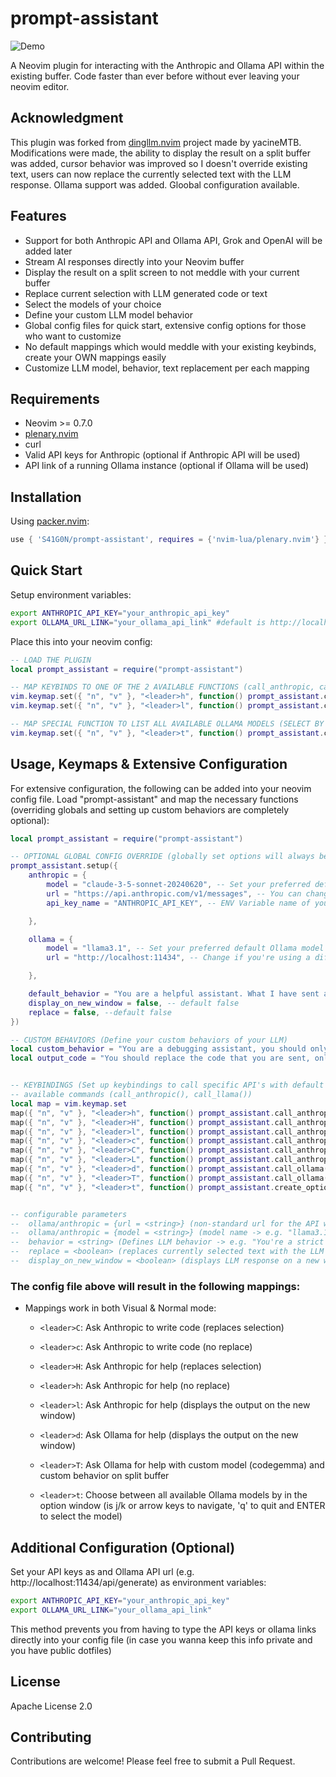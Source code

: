 # prompt-assistant

![Demo](img/demo.gif)

A Neovim plugin for interacting with the Anthropic and Ollama API within the existing buffer. Code faster than ever before without ever leaving your neovim editor.

## Acknowledgment

This plugin was forked from [dingllm.nvim](https://github.com/yacineMTB/dingllm.nvim) project made by yacineMTB.
Modifications were made, the ability to display the result on a split buffer was added, cursor behavior was improved so I doesn't override existing text, users can now replace the currently selected text with the LLM response. Ollama support was added. Gloobal configuration available.

## Features
- Support for both Anthropic API and Ollama API, Grok and OpenAI will be added later
- Stream AI responses directly into your Neovim buffer
- Display the result on a split screen to not meddle with your current buffer
- Replace current selection with LLM generated code or text
- Select the models of your choice
- Define your custom LLM model behavior
- Global config files for quick start, extensive config options for those who want to customize
- No default mappings which would meddle with your existing keybinds, create your OWN mappings easily
- Customize LLM model, behavior, text replacement per each mapping

## Requirements

- Neovim >= 0.7.0
- [plenary.nvim](https://github.com/nvim-lua/plenary.nvim)
- curl
- Valid API keys for Anthropic (optional if Anthropic API will be used)
- API link of a running Ollama instance (optional if Ollama will be used)

## Installation

Using [packer.nvim](https://github.com/wbthomason/packer.nvim):

```lua
use { 'S41G0N/prompt-assistant', requires = {'nvim-lua/plenary.nvim'} }
```

## Quick Start
Setup environment variables:
```sh
export ANTHROPIC_API_KEY="your_anthropic_api_key"
export OLLAMA_URL_LINK="your_ollama_api_link" #default is http://localhost:11434/api/generate
```
Place this into your neovim config:
```lua
-- LOAD THE PLUGIN
local prompt_assistant = require("prompt-assistant")

-- MAP KEYBINDS TO ONE OF THE 2 AVAILABLE FUNCTIONS (call_anthropic, call_ollama)
vim.keymap.set({ "n", "v" }, "<leader>h", function() prompt_assistant.call_anthropic() end, { desc = "Call Anthropic LLM with default options" })
vim.keymap.set({ "n", "v" }, "<leader>l", function() prompt_assistant.call_ollama() end, { desc = "Call Ollama LLM with default options" })

-- MAP SPECIAL FUNCTION TO LIST ALL AVAILABLE OLLAMA MODELS (SELECT BY j/k or Arrow Keys and press ENTER or 'q' to quit)
vim.keymap.set({ "n", "v" }, "<leader>t", function() prompt_assistant.create_option_screen() end, { desc = "List Available LLMs" })

```

## Usage, Keymaps & Extensive Configuration
For extensive configuration, the following can be added into your neovim config file. Load "prompt-assistant" and map the necessary functions (overriding globals and setting up custom behaviors are completely optional):

```lua
local prompt_assistant = require("prompt-assistant")

-- OPTIONAL GLOBAL CONFIG OVERRIDE (globally set options will always be lower priority than options set per keymap)
prompt_assistant.setup({
    anthropic = {
        model = "claude-3-5-sonnet-20240620", -- Set your preferred default model
        url = "https://api.anthropic.com/v1/messages", -- You can change this if needed
        api_key_name = "ANTHROPIC_API_KEY", -- ENV Variable name of your Anthropic API Key

    },

    ollama = {
        model = "llama3.1", -- Set your preferred default Ollama model
        url = "http://localhost:11434", -- Change if you're using a different URL (setting OLLAMA_URL_LINK env variable is also possible)

    },

    default_behavior = "You are a helpful assistant. What I have sent are my notes so far. You are very curt, yet helpful.",
    display_on_new_window = false, -- default false
    replace = false, --default false
})

-- CUSTOM BEHAVIORS (Define your custom behaviors of your LLM)
local custom_behavior = "You are a debugging assistant, you should only output parts of code that you would replace or improve and comment on why. Talk in a short and concise manner. Do not provide backticks that surround the code. Comments should remain."
local output_code = "You should replace the code that you are sent, only following the comments. Do not talk at all. Only output valid code. Do not provide any backticks that surround the code. Never ever output backticks like this ```. Any comment that is calling you for something should be removed after you satisfy them. Other comments should left alone. Do not output backticks"


-- KEYBINDINGS (Set up keybindings to call specific API's with default or custom settings)
-- available commands (call_anthropic(), call_llama())
local map = vim.keymap.set
map({ "n", "v" }, "<leader>h", function() prompt_assistant.call_anthropic() end, { desc = "Call Anthropic LLM with default options" })
map({ "n", "v" }, "<leader>H", function() prompt_assistant.call_anthropic({ replace = true }) end, { desc = "Call Anthropic LLM and replace the current selection" })
map({ "n", "v" }, "<leader>l", function() prompt_assistant.call_anthropic({ display_on_new_window = true }) end, { desc = "Call Anthropic LLM and display answer on a new window" })
map({ "n", "v" }, "<leader>c", function() prompt_assistant.call_anthropic({ behavior = output_code }) end, { desc = "Call Anthropic LLM and output code" })
map({ "n", "v" }, "<leader>C", function() prompt_assistant.call_anthropic({ behavior = output_code, replace = true }) end, { desc = "Call Anthropic LLM and replace the current selection with code" })
map({ "n", "v" }, "<leader>L", function() prompt_assistant.call_anthropic({ behavior = custom_behavior, display_on_new_window = true }) end, { desc = "Call Anthropic LLM to debug code on the new window" })
map({ "n", "v" }, "<leader>d", function() prompt_assistant.call_ollama({ display_on_new_window = true }) end, { desc = "Call Ollama model to debug code on the new window" })
map({ "n", "v" }, "<leader>T", function() prompt_assistant.call_ollama({ollama = { model = "codegemma:latest" },behavior = "You're a helpful AI",display_on_new_window = true})
map({ "n", "v" }, "<leader>t", function() prompt_assistant.create_option_screen() end, { desc = "Options screen" })


-- configurable parameters
--	ollama/anthropic = {url = <string>} (non-standard url for the API without '/' at the end -> useful when running ollama on a custom port with a custom domain),
--	ollama/anthropic = {model = <string>} (model name -> e.g. "llama3.1" or "claude-3-5-sonnet-20240620"),
--	behavior = <string> (Defines LLM behavior -> e.g. "You're a strict assistant"),
--	replace = <boolean> (replaces currently selected text with the LLM response),
--	display_on_new_window = <boolean> (displays LLM response on a new window),
```

### The config file above will result in the following mappings:
- Mappings work in both Visual & Normal mode:
  - `<leader>C`: Ask Anthropic to write code (replaces selection)
  - `<leader>c`: Ask Anthropic to write code (no replace)
  - `<leader>H`: Ask Anthropic for help (replaces selection)
  - `<leader>h`: Ask Anthropic for help (no replace)
  - `<leader>l`: Ask Anthropic for help (displays the output on the new window)

  - `<leader>d`: Ask Ollama for help (displays the output on the new window)
  - `<leader>T`: Ask Ollama for help with custom model (codegemma) and custom behavior on split buffer
  - `<leader>t`: Choose between all available Ollama models by in the option window (is j/k or arrow keys to navigate, 'q' to quit and ENTER to select the model)

## Additional Configuration (Optional)

Set your API keys as and Ollama API url (e.g. http://localhost:11434/api/generate) as environment variables:

```sh
export ANTHROPIC_API_KEY="your_anthropic_api_key"
export OLLAMA_URL_LINK="your_ollama_api_link"
```

This method prevents you from having to type the API keys or ollama links directly into your config file (in case you wanna keep this info private and you have public dotfiles)

## License

Apache License 2.0

## Contributing
Contributions are welcome! Please feel free to submit a Pull Request.
